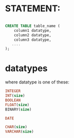 

# STATEMENT:
```sql

CREATE TABLE table_name (
    column1 datatype,
    column2 datatype,
    column3 datatype,
   ....
);


```



# datatypes

where datatype is one of these:
```sql
INTEGER
INT(size)
BOOLEAN
FLOAT(size)
BINARY(size)

DATE

CHAR(size)
VARCHAR(size)


```
